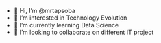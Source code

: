 - 👋 Hi, I’m @mrtapsoba
- 👀 I’m interested in Technology Evolution
- 🌱 I’m currently learning Data Science
- 💞️ I’m looking to collaborate on different IT project

<!--- - 📫 How to reach me ...
mrtapsoba/mrtapsoba is a ✨ special ✨ repository because its `README.md` (this file) appears on your GitHub profile.
You can click the Preview link to take a look at your changes.
--->
